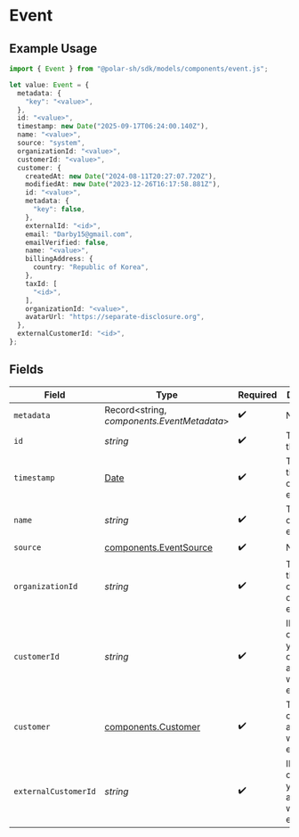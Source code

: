 # Event

## Example Usage

```typescript
import { Event } from "@polar-sh/sdk/models/components/event.js";

let value: Event = {
  metadata: {
    "key": "<value>",
  },
  id: "<value>",
  timestamp: new Date("2025-09-17T06:24:00.140Z"),
  name: "<value>",
  source: "system",
  organizationId: "<value>",
  customerId: "<value>",
  customer: {
    createdAt: new Date("2024-08-11T20:27:07.720Z"),
    modifiedAt: new Date("2023-12-26T16:17:58.881Z"),
    id: "<value>",
    metadata: {
      "key": false,
    },
    externalId: "<id>",
    email: "Darby15@gmail.com",
    emailVerified: false,
    name: "<value>",
    billingAddress: {
      country: "Republic of Korea",
    },
    taxId: [
      "<id>",
    ],
    organizationId: "<value>",
    avatarUrl: "https://separate-disclosure.org",
  },
  externalCustomerId: "<id>",
};
```

## Fields

| Field                                                                                         | Type                                                                                          | Required                                                                                      | Description                                                                                   |
| --------------------------------------------------------------------------------------------- | --------------------------------------------------------------------------------------------- | --------------------------------------------------------------------------------------------- | --------------------------------------------------------------------------------------------- |
| `metadata`                                                                                    | Record<string, *components.EventMetadata*>                                                    | :heavy_check_mark:                                                                            | N/A                                                                                           |
| `id`                                                                                          | *string*                                                                                      | :heavy_check_mark:                                                                            | The ID of the object.                                                                         |
| `timestamp`                                                                                   | [Date](https://developer.mozilla.org/en-US/docs/Web/JavaScript/Reference/Global_Objects/Date) | :heavy_check_mark:                                                                            | The timestamp of the event.                                                                   |
| `name`                                                                                        | *string*                                                                                      | :heavy_check_mark:                                                                            | The name of the event.                                                                        |
| `source`                                                                                      | [components.EventSource](../../models/components/eventsource.md)                              | :heavy_check_mark:                                                                            | N/A                                                                                           |
| `organizationId`                                                                              | *string*                                                                                      | :heavy_check_mark:                                                                            | The ID of the organization owning the event.                                                  |
| `customerId`                                                                                  | *string*                                                                                      | :heavy_check_mark:                                                                            | ID of the customer in your Polar organization associated with the event.                      |
| `customer`                                                                                    | [components.Customer](../../models/components/customer.md)                                    | :heavy_check_mark:                                                                            | The customer associated with the event.                                                       |
| `externalCustomerId`                                                                          | *string*                                                                                      | :heavy_check_mark:                                                                            | ID of the customer in your system associated with the event.                                  |
